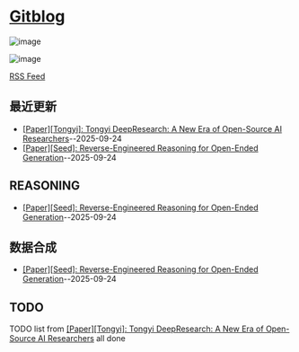 # [Gitblog](https://ansvver.github.io/gitblog/)

![image](https://raw.githubusercontent.com/ansvver/ansvver.github.io.arxiv.2025/refs/heads/master/logo.png)

![image](https://github.com/user-attachments/assets/a168bf11-661e-4566-b042-7fc9544de528)

[RSS Feed](https://raw.githubusercontent.com/ansvver/gitblog/main/feed.xml)

## 最近更新
- [[Paper][Tongyi]: Tongyi DeepResearch: A New Era of Open-Source AI Researchers](https://github.com/ansvver/gitblog/issues/15)--2025-09-24
- [[Paper][Seed]: Reverse-Engineered Reasoning for Open-Ended Generation](https://github.com/ansvver/gitblog/issues/14)--2025-09-24
## REASONING

- [[Paper][Seed]: Reverse-Engineered Reasoning for Open-Ended Generation](https://github.com/ansvver/gitblog/issues/14)--2025-09-24
## 数据合成

- [[Paper][Seed]: Reverse-Engineered Reasoning for Open-Ended Generation](https://github.com/ansvver/gitblog/issues/14)--2025-09-24
## TODO
TODO list from [[Paper][Tongyi]: Tongyi DeepResearch: A New Era of Open-Source AI Researchers](https://github.com/ansvver/gitblog/issues/15) all done

